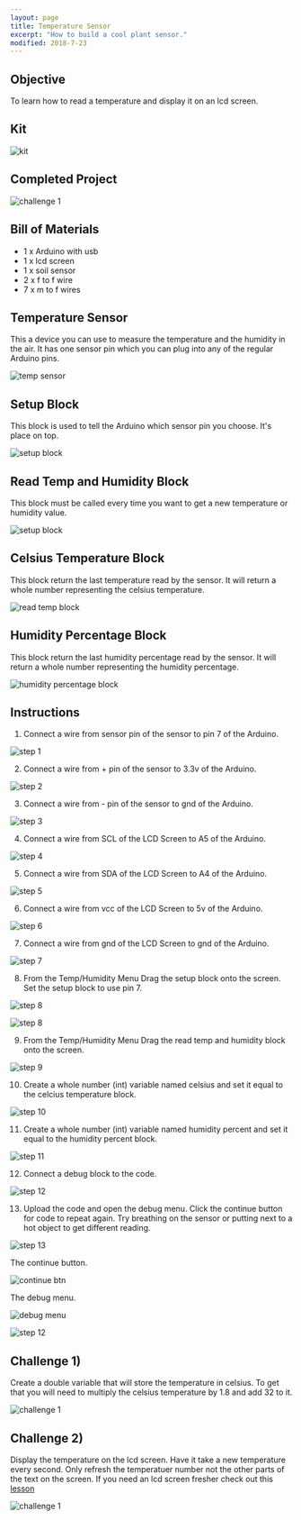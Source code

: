 ```yaml
---
layout: page
title: Temperature Sensor
excerpt: "How to build a cool plant sensor."
modified: 2018-7-23
---
```



## Objective

To learn how to read a temperature and display it on an lcd screen.

## Kit

![kit](/images/arduino-block/temp-sensor/kit.jpg)


## Completed Project

![challenge 1](/images/arduino-block/temp-sensor/challenge-1.png)

## Bill of Materials 

- 1 x Arduino with usb  
- 1 x lcd screen
- 1 x soil sensor
- 2 x f to f wire 
- 7 x m to f wires

## Temperature Sensor

This a device you can use to measure the temperature and the humidity in the air.  It has one sensor pin which you can plug into any of the regular Arduino pins.

![temp sensor](/images/arduino-block/temp-sensor/temp-sensor.jpg)

## Setup Block

This block is used to tell the Arduino which sensor pin you choose.  It's place on top.

![setup block](/images/arduino-block/temp-sensor/setup-block.png#img-phone)

## Read Temp and Humidity Block

This block must be called every time you want to get a new temperature or humidity value.

![setup block](/images/arduino-block/temp-sensor/read-humidity-block.png#img-phone)


## Celsius Temperature Block

This block return the last temperature read by the sensor.  It will return a whole number representing the celsius temperature.

![read temp block](/images/arduino-block/temp-sensor/read-celsuis-block.png#img-phone)


## Humidity Percentage Block

This block return the last humidity percentage read by the sensor.  It will return a whole number representing the humidity percentage.

![humidity percentage block](/images/arduino-block/temp-sensor/humidity-percentage-block.png#img-phone)


## Instructions

1) Connect a wire from sensor pin of the sensor to pin 7 of the Arduino.

![step 1](/images/arduino-block/temp-sensor/step_1.jpg)

2) Connect a wire from + pin of the sensor to 3.3v of the Arduino.

![step 2](/images/arduino-block/temp-sensor/step_2.jpg)

3) Connect a wire from - pin of the sensor to gnd of the Arduino.

![step 3](/images/arduino-block/temp-sensor/step_3.jpg)

4) Connect a wire from SCL of the LCD Screen to A5 of the Arduino.

![step 4](/images/arduino-block/temp-sensor/step_4.jpg)

5) Connect a wire from SDA of the LCD Screen to A4 of the Arduino.

![step 5](/images/arduino-block/temp-sensor/step_5.jpg)

6) Connect a wire from vcc of the LCD Screen to 5v of the Arduino.

![step 6](/images/arduino-block/temp-sensor/step_6.jpg)

7) Connect a wire from gnd of the LCD Screen to gnd of the Arduino.

![step 7](/images/arduino-block/temp-sensor/step_7.jpg)

8) From the Temp/Humidity Menu Drag the setup block onto the screen.  Set the setup block to use pin 7.

![step 8](/images/arduino-block/temp-sensor/step_8a.png#img-phone)

![step 8](/images/arduino-block/temp-sensor/step_8b.png#img-phone)

9) From the Temp/Humidity Menu Drag the read temp and humidity block onto the screen.

![step 9](/images/arduino-block/temp-sensor/step_9.png#img-phone)

10) Create a whole number (int) variable named celsius and set it equal to the celcius temperature block.

![step 10](/images/arduino-block/temp-sensor/step_10.png#img-phone)

11) Create a whole number (int) variable named humidity percent and set it equal to the humidity percent block.

![step 11](/images/arduino-block/temp-sensor/step_11.png#img-phone)

12) Connect a debug block to the code.

![step 12](/images/arduino-block/temp-sensor/step_12.png#img-phone)

13) Upload the code and open the debug menu.  Click the continue button for code to repeat again.  Try breathing on the sensor or putting next to a hot object to get different reading.

![step 13](/images/upload-1.png)

The continue button.

![continue btn](/images/continue-btn.png)

The debug menu.

![debug menu](/images/debug-btn.png)

![step 12](/images/arduino-block/temp-sensor/step_13.png#img-phone)


## Challenge 1)

Create a double variable that will store the temperature in celsius.  To get that you will need to multiply the celsius temperature by 1.8 and add 32 to it.

![challenge 1](/images/arduino-block/temp-sensor/challenge-1.png)


## Challenge 2)

Display the temperature on the lcd screen.  Have it take a new temperature every second.  Only refresh the temperatuer number not the other parts of the text on the screen.  If you need an lcd screen fresher check out this [lesson](/arduino-blockly/lcd-screen-with-loops)

![challenge 1](/images/arduino-block/temp-sensor/challenge-1.png)

